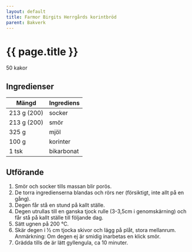 ```yaml
---
layout: default
title: Farmor Birgits Herrgårds korintbröd
parent: Bakverk
---
```


# {{ page.title }}
50 kakor

## Ingredienser

Mängd|Ingrediens
------------ | -------------
213 g (200)|socker
213 g (200)|smör
325 g| mjöl
100 g|korinter
1 tsk|bikarbonat

## Utförande
1. Smör och socker tills massan blir porös.
2. De torra ingredienserna blandas och rörs ner (försiktigt, inte allt på en gång).
3. Degen får stå en stund på kallt ställe.
4. Degen utrullas till en ganska tjock rulle (3-3,5cm i genomskärning) och får stå på kallt ställe till följande dag.
5. Sätt ugnen på 200 ℃.
6. Skär degen i ½ cm tjocka skivor och lägg på plåt, stora mellanrum. Anmärkning: Om degen ej är smidig inarbetas en klick smör.
7. Grädda tills de är lätt gyllengula, ca 10 minuter.
